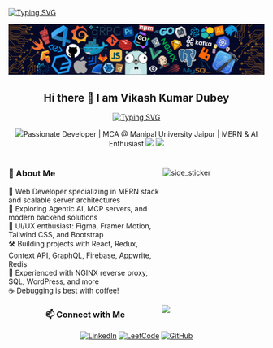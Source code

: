 [![Typing SVG](https://readme-typing-svg.demolab.com/?lines=First+line+of+text;Second+line+of+text)](https://git.io/typing-svg)
<p align="center"><img src="https://raw.githubusercontent.com/KevinPatel04/KevinPatel04/master/header.png"></p>

 <div align="center"> 
   
   ## Hi there 👋 I am Vikash Kumar Dubey
   <a href="https://git.io/typing-svg"><img src="https://readme-typing-svg.demolab.com?font=Georgia&weight=800&pause=1000&size=33&color=042D5E&width=370&height=100&lines=Hi+%2C+I'm+Vikash Kumar Dubey+%F0%9F%91%8B" alt="Typing SVG" /></a>


</p> <img src="https://media.giphy.com/media/qjqUcgIyRjsl2/giphy.gif" width="50" />Passionate Developer | MCA @ Manipal University Jaipur | MERN & AI Enthusiast   <img src="https://media.giphy.com/media/gH3LO09IOiZIqePwv9/giphy.gif" width="50" 

   
 </div>
 <img src="https://user-images.githubusercontent.com/73097560/115834477-dbab4500-a447-11eb-908a-139a6edaec5c.gif">
 <br>
 <br>
 

 


<div>
 <div  display="inline" align="left" width="60%">
 <img align="right" width=200px height=200px alt="side_sticker" src="https://media.giphy.com/media/TEnXkcsHrP4YedChhA/giphy.gif" />
  
   ### 🚀 About Me
💼 Web Developer specializing in MERN stack and scalable server architectures <br>
🧠 Exploring Agentic AI, MCP servers, and modern backend solutions <br>
🎨 UI/UX enthusiast: Figma, Framer Motion, Tailwind CSS, and Bootstrap <br>
🛠️ Building projects with React, Redux, Context API, GraphQL, Firebase, Appwrite, Redis <br>
📝 Experienced with NGINX reverse proxy, SQL, WordPress, and more <br>
☕ Debugging is best with coffee!
 </div>
 
  <img  align="right" width="40%" src="https://owlbertsio-resized.s3.amazonaws.com/Popper.psd.full.png">
</div>

<!--
**05vikash/05vikash** is a ✨ _special_ ✨ repository because its `README.md` (this file) appears on your GitHub profile.

Here are some ideas to get you started:

- 🔭 I’m currently working on ...
- 🌱 I’m currently learning ...
- 👯 I’m looking to collaborate on ...
- 🤔 I’m looking for help with ...
- 💬 Ask me about ...
- 📫 How to reach me: ...
- 😄 Pronouns: ...
- ⚡ Fun fact: ...
-->
### 📫 Connect with Me

[![LinkedIn](https://img.shields.io/badge/-LinkedIn-blue?logo=linkedin&logoColor=white)](your-linkedin-url)
[![LeetCode](https://img.shields.io/badge/-LeetCode-orange?logo=leetcode&logoColor=white)](your-leetcode-url)
[![GitHub](https://img.shields.io/badge/-GitHub-181717?logo=github&logoColor=white)](https://github.com/05vikash)
